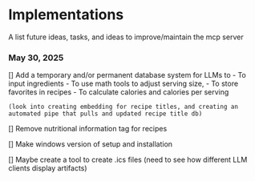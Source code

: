 # Implementations
A list future ideas, tasks, and ideas to improve/maintain the mcp server

### May 30, 2025
[] Add a temporary and/or permanent database system for LLMs to
    - To input ingredients 
    - To use math tools to adjust serving size, 
    - To store favorites in recipes
    - To calculate calories and calories per serving 
    
    (look into creating embedding for recipe titles, and creating an automated pipe that pulls and updated recipe title db)

[] Remove nutritional information tag for recipes

[] Make windows version of setup and installation

[] Maybe create a tool to create .ics files (need to see how different LLM clients display artifacts)

